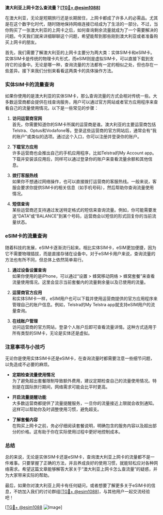 **澳大利亚上网卡怎么查流量？[[TG💪+ @esim1088](https://t.me/s/esim1088)]**

在澳大利亚，无论是短期旅行还是长期居住，上网卡都成了许多人的必需品。尤其是在这个数字化时代，随时随地保持网络连接已经成为了生活的一部分。不过，当你购买了一张澳大利亚的上网卡之后，如何查询剩余流量就成为了一个需要解决的问题。今天我们就来详细聊聊这个问题，希望能帮到那些刚到澳大利亚或者准备购买上网卡的朋友。

首先，我们需要了解澳大利亚的上网卡主要分为两大类：实体SIM卡和eSIM卡。实体SIM卡是传统的物理卡片形式，而eSIM则是虚拟SIM卡，可以直接下载到支持它的设备中。无论是哪一种，查询流量的方法都有一定的相似之处，但也存在一些差异。接下来我们分别来看看这两类卡的具体操作方法。

### 实体SIM卡的流量查询

如果你使用的是澳大利亚的实体SIM卡，那么查询流量的方式会相对传统一些。大多数运营商都会提供在线查询服务，用户可以通过官方网站或者官方应用程序来查看自己的流量使用情况。以下是一些常见的步骤：

1. **访问运营商官网**  
   首先，你需要知道你的SIM卡所属的运营商是谁。澳大利亚的主要运营商包括Telstra、Optus和Vodafone等。登录这些运营商的官方网站后，通常会有“我的账户”或类似的选项。通过这个入口，你可以注册并登录你的账户。

2. **下载官方应用**  
   许多运营商也会推出自己的手机应用程序，比如Telstra的My Account app。下载并安装该应用后，同样可以通过登录你的账户来查看流量余额和其他信息。

3. **拨打客服热线**  
   如果你不想通过网络操作，也可以直接拨打运营商的客服热线。一般来说，客服会要求你提供SIM卡的相关信息（如手机号码），然后帮助你查询流量使用情况。

4. **短信查询**  
   某些运营商还支持通过发送特定格式的短信来查询流量。例如，你可能需要发送“DATA”或“BALANCE”到某个号码，运营商会以短信的形式回复你的当前流量状态。

### eSIM卡的流量查询

随着科技的发展，eSIM卡逐渐流行起来。相比实体SIM卡，eSIM更加便捷，因为它不需要物理插拔，而是直接存储在设备中。对于eSIM卡用户来说，查询流量的方法也有所不同，但总体上依然简单易行。

1. **通过设备设置查询**  
   如果你使用的是iPhone，可以通过“设置 > 蜂窝移动网络 > 蜂窝套餐”来查看流量使用情况。这里会显示当前套餐内的流量剩余量以及已使用的流量。

2. **运营商官方应用**  
   和实体SIM卡一样，eSIM用户也可以下载并使用运营商提供的官方应用程序来管理自己的账户信息。例如，Telstra的My Telstra app就支持eSIM用户的流量查询。

3. **在线账户管理**  
   访问运营商的官方网站，登录个人账户后即可查看流量详情。这种方式适用于所有类型的SIM卡，无论是实体还是虚拟。

### 注意事项与小技巧

无论你是使用实体SIM卡还是eSIM卡，在查询流量时都需要注意一些细节问题，以免造成不必要的麻烦。

- **定期检查流量使用情况**  
  为了避免超出套餐限制导致额外费用，建议定期检查自己的流量使用情况。特别是在国际旅行期间，网络需求可能会比平时更高。

- **开启流量提醒功能**  
  大多数运营商都提供了流量提醒服务，一旦你的流量接近上限就会收到通知。这样可以帮助你及时调整使用习惯，避免超支。

- **了解套餐内容**  
  在购买上网卡之前，务必仔细阅读套餐说明，明确包含的服务内容以及超出部分的价格。这有助于你在实际使用过程中更好地控制成本。

### 总结

总的来说，无论是实体SIM卡还是eSIM卡，查询澳大利亚上网卡的流量都不是一件难事。只要掌握了正确的方法，并且养成良好的使用习惯，就能轻松应对各种网络需求。希望这篇文章能够解答大家关于“澳大利亚上网卡怎么查流量”的疑惑，并为大家带来实际的帮助。

最后，如果你对澳大利亚上网卡有任何疑问，或者想要了解更多关于eSIM卡的信息，不妨加入我们的讨论群组[[TG💪+ @esim1088](https://t.me/s/esim1088)]，与其他用户一起交流经验吧！

[[TG💪+ @esim1088](https://t.me/s/esim1088) ![Image](https://i.postimg.cc/4NQfJmqS/Snipaste-2025-05-13-00-14-12.png)]